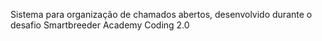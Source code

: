 Sistema para organização de chamados abertos, desenvolvido durante o desafio Smartbreeder Academy Coding 2.0
